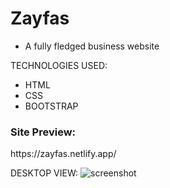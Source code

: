 # Zayfas
- A fully fledged business website

TECHNOLOGIES USED:
- HTML
- CSS
- BOOTSTRAP

<h3>Site Preview:</h3>
https://zayfas.netlify.app/


DESKTOP VIEW:
![screenshot](https://github.com/sidramwaseem/Zayfas/blob/master/Previews/Desktop-Preview.png?raw=true)
